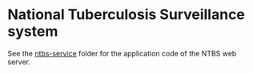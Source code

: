 # National Tuberculosis Surveillance system
See the [ntbs-service](./ntbs-service) folder for the application code of the NTBS web server.
 
